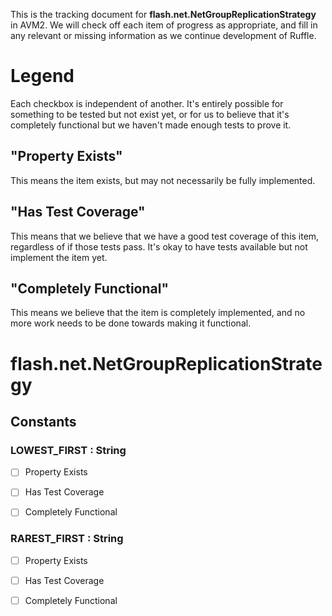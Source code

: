 This is the tracking document for **flash.net.NetGroupReplicationStrategy** in AVM2. We will check off each item of progress as appropriate, and fill in any relevant or missing information as we continue development of Ruffle.
# Legend

Each checkbox is independent of another. It's entirely possible for something to be tested but not exist yet, or for us to believe that it's completely functional but we haven't made enough tests to prove it.
## "Property Exists"

This means the item exists, but may not necessarily be fully implemented.
## "Has Test Coverage"

This means that we believe that we have a good test coverage of this item, regardless of if those tests pass. It's okay to have tests available but not implement the item yet.
## "Completely Functional"

This means we believe that the item is completely implemented, and no more work needs to be done towards making it functional.
# flash.net.NetGroupReplicationStrategy
## Constants
### LOWEST_FIRST : String

* [ ] Property Exists

* [ ] Has Test Coverage

* [ ] Completely Functional


### RAREST_FIRST : String

* [ ] Property Exists

* [ ] Has Test Coverage

* [ ] Completely Functional